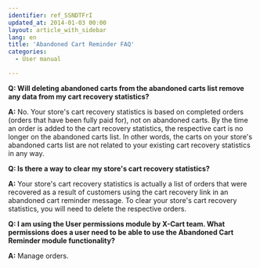 ```yaml
---
identifier: ref_SSNDTFrI
updated_at: 2014-01-03 00:00
layout: article_with_sidebar
lang: en
title: 'Abandoned Cart Reminder FAQ'
categories:
  - User manual

---
```



**Q: Will deleting abandoned carts from the abandoned carts list remove any data from my cart recovery statistics?**

**A:** No. Your store's cart recovery statistics is based on completed orders (orders that have been fully paid for), not on abandoned carts. By the time an order is added to the cart recovery statistics, the respective cart is no longer on the abandoned carts list. In other words, the carts on your store's abandoned carts list are not related to your existing cart recovery statistics in any way.

**Q: Is there a way to clear my store's cart recovery statistics?**

**A:** Your store's cart recovery statistics is actually a list of orders that were recovered as a result of customers using the cart recovery link in an abandoned cart reminder message. To clear your store's cart recovery statistics, you will need to delete the respective orders.

**Q: I am using the User permissions module by X-Cart team. What permissions does a user need to be able to use the Abandoned Cart Reminder module functionality?**

**A:** Manage orders.